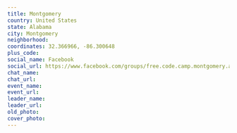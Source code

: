 ```yaml
---
title: Montgomery
country: United States
state: Alabama
city: Montgomery
neighborhood: 
coordinates: 32.366966, -86.300648
plus_code:
social_name: Facebook
social_url: https://www.facebook.com/groups/free.code.camp.montgomery.alabama
chat_name:
chat_url:
event_name:
event_url:
leader_name:
leader_url:
old_photo: 
cover_photo:
---
```

